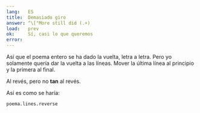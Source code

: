 ```yaml
---
lang:   ES
title:  Demasiado giro
answer: ^\["More still did (.+)
load:   prev
ok:     Sí, casi lo que queremos
error:  
---
```


Así que el poema entero se ha dado la vuelta, letra a letra. Pero yo solamente quería dar la vuelta a las líneas.
Mover la última línea al principio y la primera al final.

Al revés, pero no __tan__ al revés.

Así es como se haría:

    poema.lines.reverse
